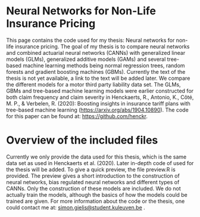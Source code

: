 # Neural Networks for Non-Life Insurance Pricing
This page contains the code used for my thesis: Neural networks for non-life insurance pricing. The goal of my thesis is to compare neural networks and combined actuarial neural networks (CANNs) with generalized linear models (GLMs), generalized additive models (GAMs) and several tree-based machine learning methods being normal regression trees, random forests and gradient boosting machines (GBMs). Currently the text of the thesis is not yet available, a link to the text will be added later. We compare the different models for a motor third party liability data set. The GLMs, GBMs and tree-based machine learning models were earlier constructed for both claim frequency and claim severity in Henckaerts, R., Antonio, K., Côté, M. P., & Verbelen, R. (2020): Boosting insights in insurance tariff plans with tree-based machine learning (https://arxiv.org/abs/1904.10890). The code for this paper can be found at: https://github.com/henckr.
# Overview of the included files 
Currently we only provide the data used for this thesis, which is the same data set as used in Henckaerts et al. (2020). Later in-depth code of used for the thesis will be added. To give a quick preview, the file preview.R is provided. The preview gives a short introduction to the construction of neural networks, bias regulated neural networks and different types of CANNs. Only the construction of these models are included. We do not actually train the models, although the basics of how the models could be trained are given. For more information about the code or the thesis, one could contact me at: simon.gielis@student.kuleuven.be .
